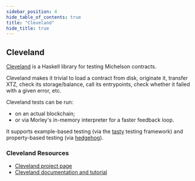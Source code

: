 ```yaml
---
sidebar_position: 4
hide_table_of_contents: true
title: "Cleveland"
hide_title: true
---
```



## Cleveland

[Cleveland](https://gitlab.com/morley-framework/morley/-/tree/master/code/cleveland) is a Haskell library for testing Michelson contracts.

Cleveland makes it trivial to load a contract from disk, originate it, transfer XTZ, check its storage/balance, call its entrypoints, check whether it failed with a given error, etc.

Cleveland tests can be run:

* on an actual blockchain;
* or via Morley's in-memory interpreter for a faster feedback loop.

It supports example-based testing \(via the [tasty](https://hackage.haskell.org/package/tasty) testing framework\) and property-based testing \(via [hedgehog](https://hackage.haskell.org/package/hedgehog)\).

### Cleveland Resources

* [Cleveland project page](https://gitlab.com/morley-framework/morley/-/tree/master/code/cleveland)
* [Cleveland documentation and tutorial](https://gitlab.com/morley-framework/morley/-/blob/master/code/cleveland/testingEDSL.md/)

